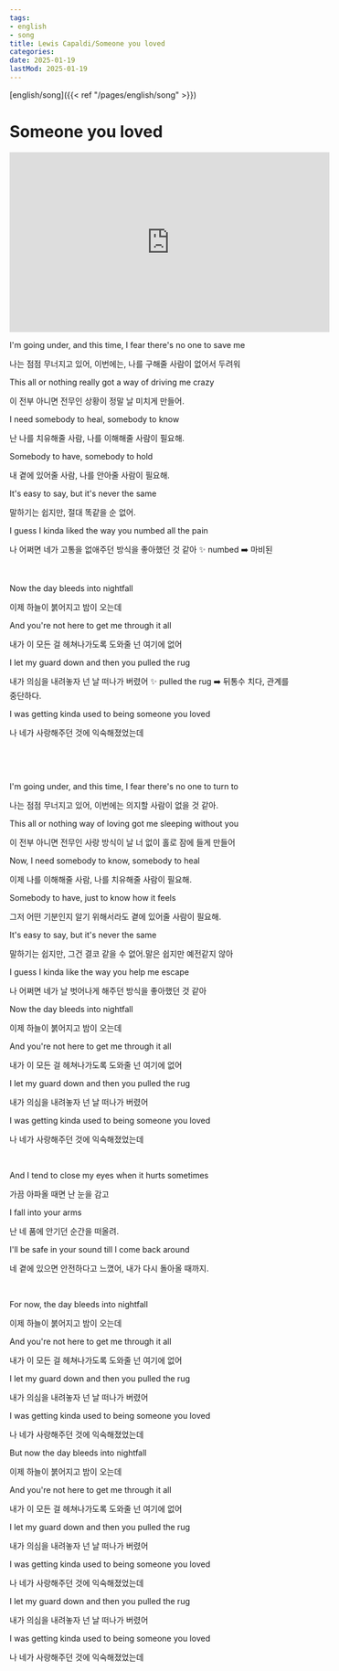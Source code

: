 ```yaml
---
tags:
- english
- song
title: Lewis Capaldi/Someone you loved
categories:
date: 2025-01-19
lastMod: 2025-01-19
---
```



[english/song]({{< ref "/pages/english/song" >}})



# Someone you loved

<iframe width="560" height="315" src="https://www.youtube.com/embed/bCuhuePlP8o?si=3LWHROVXOzQ567kq" title="YouTube video player" frameborder="0" allow="accelerometer; autoplay; clipboard-write; encrypted-media; gyroscope; picture-in-picture; web-share" referrerpolicy="strict-origin-when-cross-origin" allowfullscreen></iframe>



I'm going under, and this time, I fear there's no one to save me

나는 점점 무너지고 있어, 이번에는, 나를 구해줄 사람이 없어서 두려워

This all or nothing really got a way of driving me crazy

이 전부 아니면 전무인 상황이 정말 날 미치게 만들어.

I need somebody to heal, somebody to know

난 나를 치유해줄 사람, 나를 이해해줄 사람이 필요해.

Somebody to have, somebody to hold

내 곁에 있어줄 사람, 나를 안아줄 사람이 필요해.

It's easy to say, but it's never the same

말하기는 쉽지만, 절대 똑같을 순 없어.

I guess I kinda liked the way you numbed all the pain

나 어쩌면 네가 고통을 없애주던 방식을 좋아했던 것 같아 ✨ numbed ➡️ 마비된

​

Now the day bleeds into nightfall

이제 하늘이 붉어지고 밤이 오는데

And you're not here to get me through it all

내가 이 모든 걸 헤쳐나가도록 도와줄 넌 여기에 없어

I let my guard down and then you pulled the rug

내가 의심을 내려놓자 넌 날 떠나가 버렸어 ✨ pulled the rug ➡️ 뒤통수 치다, 관계를 중단하다.

I was getting kinda used to being someone you loved

나 네가 사랑해주던 것에 익숙해졌었는데

​

​

I'm going under, and this time, I fear there's no one to turn to

나는 점점 무너지고 있어, 이번에는 의지할 사람이 없을 것 같아.

This all or nothing way of loving got me sleeping without you

이 전부 아니면 전무인 사랑 방식이 날 너 없이 홀로 잠에 들게 만들어

Now, I need somebody to know, somebody to heal

이제 나를 이해해줄 사람, 나를 치유해줄 사람이 필요해.

Somebody to have, just to know how it feels

그저 어떤 기분인지 알기 위해서라도 곁에 있어줄 사람이 필요해.

It's easy to say, but it's never the same

말하기는 쉽지만, 그건 결코 같을 수 없어.말은 쉽지만 예전같지 않아

I guess I kinda like the way you help me escape

나 어쩌면 네가 날 벗어나게 해주던 방식을 좋아했던 것 같아





Now the day bleeds into nightfall

이제 하늘이 붉어지고 밤이 오는데

And you're not here to get me through it all

내가 이 모든 걸 헤쳐나가도록 도와줄 넌 여기에 없어

I let my guard down and then you pulled the rug

내가 의심을 내려놓자 넌 날 떠나가 버렸어

I was getting kinda used to being someone you loved

나 네가 사랑해주던 것에 익숙해졌었는데

​



And I tend to close my eyes when it hurts sometimes

가끔 아파올 때면 난 눈을 감고

I fall into your arms

난 네 품에 안기던 순간을 떠올려.

I'll be safe in your sound till I come back around

네 곁에 있으면 안전하다고 느꼈어, 내가 다시 돌아올 때까지.

​



For now, the day bleeds into nightfall

이제 하늘이 붉어지고 밤이 오는데

And you're not here to get me through it all

내가 이 모든 걸 헤쳐나가도록 도와줄 넌 여기에 없어

I let my guard down and then you pulled the rug

내가 의심을 내려놓자 넌 날 떠나가 버렸어

I was getting kinda used to being someone you loved

나 네가 사랑해주던 것에 익숙해졌었는데

But now the day bleeds into nightfall

이제 하늘이 붉어지고 밤이 오는데

And you're not here to get me through it all

내가 이 모든 걸 헤쳐나가도록 도와줄 넌 여기에 없어

I let my guard down and then you pulled the rug

내가 의심을 내려놓자 넌 날 떠나가 버렸어

I was getting kinda used to being someone you loved

나 네가 사랑해주던 것에 익숙해졌었는데

I let my guard down and then you pulled the rug

내가 의심을 내려놓자 넌 날 떠나가 버렸어

I was getting kinda used to being someone you loved

나 네가 사랑해주던 것에 익숙해졌었는데






